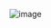 ![image](https://github.com/akhileshj2004/covid19analysis-BI-/assets/168991836/6f45a97c-00f6-45c3-a465-58f1a683602d)

